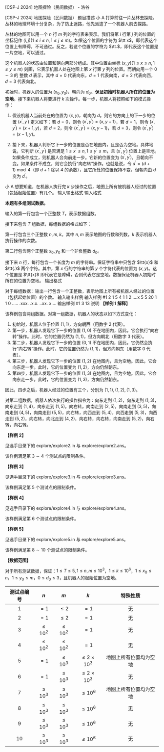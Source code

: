 



[CSP-J 2024] 地图探险（民间数据） - 洛谷














[CSP-J 2024] 地图探险（民间数据）
题目描述
小 A 打算前往一片丛林去探险。丛林的地理环境十分复杂，为了防止迷路，他先派遣了一个机器人前去探路。

丛林的地图可以用一个 $n$ 行 $m$ 列的字符表来表示。我们将第 $i$ 行第 $j$ 列的位置的坐标记作 $(i, j)(1 \leq i \leq n, 1 \leq j \leq m)$。如果这个位置的字符为 $\tt x$，即代表这个位置上有障碍，不可通过。反之，若这个位置的字符为 $\tt.$，即代表这个位置是一片空地，可以通过。

这个机器人的状态由位置和朝向两部分组成。其中位置由坐标 $(x, y)(1 \leq x \leq n, 1 \leq y \leq m)$ 刻画，它表示机器人处在地图上第 $x$ 行第 $y$ 列的位置。而朝向用一个 $0 \sim 3$ 的 整数 $d$ 表示，其中 $d = 0$ 代表向东，$d = 1$ 代表向南，$d = 2$ 代表向西，$d = 3$ 代表向北。

初始时，机器人的位置为 $(x_0, y_0)$，朝向为 $d_0$。**保证初始时机器人所在的位置为空地**。接下来机器人将要进行 $k$ 次操作。每一步，机器人将按照如下的模式操作：

1. 假设机器人当前处在的位置为 $(x, y)$，朝向为 $d$。则它的方向上的下一步的位置 $(x^′, y^′)$ 定义如下：若 $d = 0$，则令 $(x^′, y^′) = (x, y + 1)$，若 $d = 1$，则令 $(x^′, y^′) = (x + 1, y)$，若 $d = 2$，则令 $(x^′, y^′) = (x, y - 1)$，若 $d = 3$，则令 $(x^′, y^′) = (x − 1, y)$。

2. 接下来，机器人判断它下一步的位置是否在地图内，且是否为空地。具体地说，它判断 $(x^′, y^′)$ 是否满足 $1 \leq x^′ \leq n, 1 \leq y^′ \leq m$，且 $(x^′, y^′)$ 位置上是空地。如果条件成立，则机器人会向前走一步。它新的位置变为 $(x^′, y^′)$，且朝向不变。如果条件不成立，则它会执行“向右转”操作。也就是说，令 $d^′ = (d + 1) \bmod 4$（即 $d + 1$ 除以 $4$ 的余数），且它所处的位置保持不变，但朝向由 $d$ 变为 $d^′$。

小 A 想要知道，在机器人执行完 $k$ 步操作之后，地图上所有被机器人经过的位置（包括起始位置）有几个。
输入输出格式
输入格式

**本题有多组测试数据。**

输入的第一行包含一个正整数 $T$，表示数据组数。

接下来包含 $T$ 组数据，每组数据的格式如下：

第一行包含三个正整数 $n, m, k$。其中 $n, m$ 表示地图的行数和列数，$k$ 表示机器人执行操作的次数。

第二行包含两个正整数 $x_0, y_0$ 和一个非负整数 $d_0$。

接下来 $n$ 行，每行包含一个长度为 $m$ 的字符串。保证字符串中只包含 $\tt{x}$ 和 $\tt{.}$ 两个字符。其中，第 $x$ 行的字符串的第 $y$ 个字符代表的位置为 $(x, y)$。这个位置是 $\tt{x}$ 即代表它是障碍，否则代表它是空地。数据保证机器人初始时所在的位置为空地。
输出格式

对于每组数据：输出一行包含一个正整数，表示地图上所有被机器人经过的位置（包括起始位置）的个数。
输入输出样例
输入样例 #1
2
1 5 4
1 1 2
....x
5 5 20
1 1 0
.....
.xxx.
.x.x.
..xx.
x....
输出样例 #1
3
13
说明
**【样例 1 解释】**

该样例包含两组数据。对第一组数据，机器人的状态以如下方式变化：
1. 初始时，机器人位于位置 $(1, 1)$，方向朝西（用数字 $2$ 代表）。
2. 第一步，机器人发现它下一步的位置 $(1, 0)$ 不在地图内，因此，它会执行“向右转”操作。此时，它的位置仍然为 $(1, 1)$，但方向朝北（用数字 $3$ 代表）。
3. 第二步，机器人发现它下一步的位置 $(0, 1)$ 不在地图内，因此，它仍然会执行“向右转”操作。此时，它的位置仍然为 $(1, 1)$，但方向朝东（用数字 $0$ 代表）。
4. 第三步，机器人发现它下一步的位置 $(1, 2)$ 在地图内，且为空地。因此，它会向东走一步。此时，它的位置变为 $(1, 2)$，方向仍然朝东。
5. 第四步，机器人发现它下一步的位置 $(1, 3)$ 在地图内，且为空地。因此，它会向东走一步。此时，它的位置变为 $(1, 3)$，方向仍然朝东。

因此，四步之后，机器人经过的位置有三个，分别为 $(1, 1),(1, 2),(1, 3)$。

对第二组数据，机器人依次执行的操作指令为：向东走到 $(1, 2)$，向东走到 $(1, 3)$，向东走到 $(1, 4)$，向东走到 $(1, 5)$，向右转，向南走到 $(2, 5)$，向南走到 $(3, 5)$，向南走到 $(4, 5)$，向南走到 $(5, 5)$，向右转，向西走到 $(5, 4)$，向西走到 $(5, 3)$，向西走到 $(5, 2)$，向右转，向北走到 $(4, 2)$，向右转，向右转，向南走到 $(5, 2)$，向右转，向右转。

**【样例 2】**

见选手目录下的 explore/explore2.in 与 explore/explore2.ans。

该样例满足第 $3\sim 4$ 个测试点的限制条件。

**【样例 3】**

见选手目录下的 explore/explore3.in 与 explore/explore3.ans。

该样例满足第 $5$ 个测试点的限制条件。

**【样例 4】**

见选手目录下的 explore/explore4.in 与 explore/explore4.ans。

该样例满足第 $6$ 个测试点的限制条件。

**【样例 5】**

见选手目录下的 explore/explore5.in 与 explore/explore5.ans。

该样例满足第 $8 \sim 10$ 个测试点的限制条件。

**【数据范围】**

对于所有测试数据，保证：$1 \leq T \leq 5, 1 \leq n, m \leq 10^3$，$1 \leq k \leq 10^6$，$1 \leq x_0 \leq n$，$1 \leq y_0 \leq m$，$0 \leq d_0 \leq 3$，且机器人的起始位置为空地。

| 测试点编号 | $n$ | $m$ | $k$ | 特殊性质 |
| :----------: | :----------: | :----------: | :----------: | :----------: |
| $1$ | $=1$ | $\leq 2$ | $=1$ | 无 |
| $2$ | $=1$ | $\leq 2$ | $=1$ | 无 |
| $3$ | $\leq 10^2$ | $\leq 10^2$ | $=1$ | 无 |
| $4$ | $\leq 10^2$ | $\leq 10^2$ | $=1$ | 无 |
| $5$ | $=1$ | $\leq 10^3$ | $\leq 2\times 10^3$ | 地图上所有位置均为空地 |
| $6$ | $=1$ | $\leq 10^3$ | $\leq 2\times 10^3$ | 无|
| $7$ | $\leq 10^3$ | $\leq 10^3$ | $\leq 10^6$ |  地图上所有位置均为空地 |
| $8$ | $\leq 10^3$ | $\leq 10^3$ | $\leq 10^6$ | 无 |
| $9$ | $\leq 10^3$ | $\leq 10^3$ | $\leq 10^6$ | 无 |
| $10$ | $\leq 10^3$ | $\leq 10^3$ | $\leq 10^6$ | 无 |







